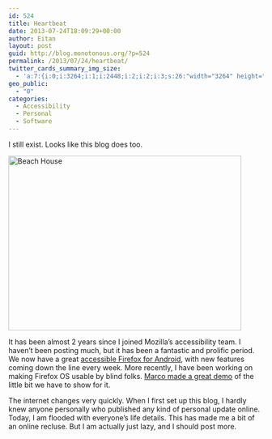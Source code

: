 ```yaml
---
id: 524
title: Heartbeat
date: 2013-07-24T18:09:29+00:00
author: Eitan
layout: post
guid: http://blog.monotonous.org/?p=524
permalink: /2013/07/24/heartbeat/
twitter_cards_summary_img_size:
  - 'a:7:{i:0;i:3264;i:1;i:2448;i:2;i:2;i:3;s:26:"width="3264" height="2448"";s:4:"bits";i:8;s:8:"channels";i:3;s:4:"mime";s:10:"image/jpeg";}'
geo_public:
  - "0"
categories:
  - Accessibility
  - Personal
  - Software
---
```

<p style="text-align:left;">
  I still exist. Looks like this blog does too.
</p>

<p style="text-align:left;">
  <a href="{{ "/assets/uploads/2013/07/2013-07-21-16-50-26-1.jpg" | relative_url }}"><img class="aligncenter size-large wp-image-525" alt="Beach House" src="{{ "/assets/uploads/2013/07/2013-07-21-16-50-26-1.jpg?w=460" | relative_url }}" width="460" height="345" srcset="{{ "/assets/uploads/2013/07/2013-07-21-16-50-26-1.jpg" | relative_url }} 3264w, {{ "/assets/uploads/2013/07/2013-07-21-16-50-26-1-300x225.jpg" | relative_url }} 300w, {{ "/assets/uploads/2013/07/2013-07-21-16-50-26-1-768x576.jpg" | relative_url }} 768w, {{ "/assets/uploads/2013/07/2013-07-21-16-50-26-1-1024x768.jpg" | relative_url }} 1024w" sizes="(max-width: 460px) 100vw, 460px" /></a>
</p>

<p style="text-align:left;">
  It has been almost 2 years since I joined Mozilla&#8217;s accessibility team. I haven&#8217;t been posting much, but it has been a fantastic and prolific period. We now have a great <a title="Accessibility features in Firefox on Android on Mozilla Hacks blog" href="https://hacks.mozilla.org/2012/10/accessibility-features-in-firefox-on-android/">accessible Firefox for Android</a>, with new features coming down the line every week. More recently, I have been working on making Firefox OS usable by blind folks. <a title="Link to Marco's blog post" href="http://www.marcozehe.de/2013/07/19/small-demo-video-about-firefox-os-accessibility/">Marco made a great demo</a> of the little bit we have to show for it.
</p>

<p style="text-align:left;">
  The internet changes very quickly. When I first set up this blog, I hardly knew anyone personally who published any kind of personal update online. Today, I am flooded with everyone&#8217;s life details. This has made me a bit of an online recluse. But I am actually just lazy, and I should post more.
</p>
